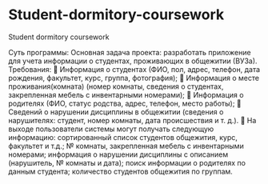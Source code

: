 # Student-dormitory-coursework
Student dormitory coursework

Суть программы:
Основная задача проекта: разработать приложение для учета информации о студентах, 
проживающих в общежитии (ВУЗа). 
Требования: 
 Информация о студентах (ФИО, пол, адрес, телефон, дата рождения, 
факультет, курс, группа, фотография);
 Информация о месте проживания(комната) (номер комнаты, сведения о 
студентах, закрепленная мебель с инвентарными номерами);
 Информация о родителях (ФИО, статус родства, адрес, телефон, место 
работы);
 Сведений о нарушении дисциплины в общежитии (сведения о нарушителях: 
студент, номер комнаты, дата происшествия и т. д.).
 На выходе пользователи системы могут получать следующую информацию: 
сортированный список студентов общежития, курс, факультет и т.д.; № 
комнаты, закрепленная мебель с инвентарными номерами; информация о 
нарушении дисциплины с описанием (нарушитель, № комнаты и дата); 
поиск информации о родителях по данным студента; количество студентов 
общежития по группам.
